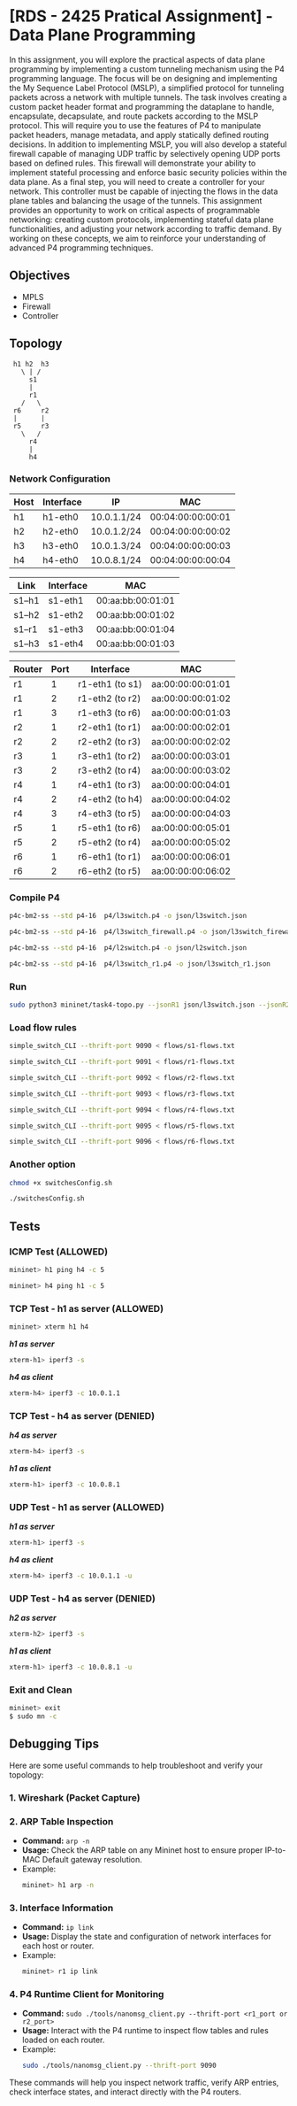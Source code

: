 # [RDS - 2425 Pratical Assignment] - Data Plane Programming

In this assignment, you will explore the practical aspects of data plane programming by implementing a custom
tunneling mechanism using the P4 programming language. The focus will be on designing and implementing
the My Sequence Label Protocol (MSLP), a simplified protocol for tunneling packets across a network with
multiple tunnels.
The task involves creating a custom packet header format and programming the dataplane to handle, encapsulate,
decapsulate, and route packets according to the MSLP protocol. This will require you to use the features of P4
to manipulate packet headers, manage metadata, and apply statically defined routing decisions.
In addition to implementing MSLP, you will also develop a stateful firewall capable of managing UDP traffic by
selectively opening UDP ports based on defined rules. This firewall will demonstrate your ability to implement
stateful processing and enforce basic security policies within the data plane.
As a final step, you will need to create a controller for your network. This controller must be capable of injecting
the flows in the data plane tables and balancing the usage of the tunnels.
This assignment provides an opportunity to work on critical aspects of programmable networking: creating
custom protocols, implementing stateful data plane functionalities, and adjusting your network according
to traffic demand. By working on these concepts, we aim to reinforce your understanding of advanced P4
programming techniques.

## Objectives
- MPLS
- Firewall
- Controller

## Topology
     h1 h2  h3
       \ | /
         s1
         |
         r1
       /   \
     r6     r2
     |      |
     r5     r3
       \   /
         r4
         |
         h4


### Network Configuration

| Host | Interface | IP          | MAC               |
| ---- | --------- | ----------- | ----------------- |
| h1   | h1-eth0   | 10.0.1.1/24 | 00:04:00:00:00:01 |
| h2   | h2-eth0   | 10.0.1.2/24 | 00:04:00:00:00:02 |
| h3   | h3-eth0   | 10.0.1.3/24 | 00:04:00:00:00:03 |
| h4   | h4-eth0   | 10.0.8.1/24 | 00:04:00:00:00:04 |


| Link  | Interface | MAC                 |
| ----- | --------- | ------------------- |
| s1–h1 | s1-eth1   | 00:aa:bb:00:01:01 |
| s1–h2 | s1-eth2   | 00:aa:bb:00:01:02 |
| s1–r1 | s1-eth3   | 00:aa:bb:00:01:04 |
| s1–h3 | s1-eth4   | 00:aa:bb:00:01:03 |


| Router | Port | Interface       | MAC               |
| ------ | ---- | --------------- | ----------------- |
| r1     | 1    | r1-eth1 (to s1) | aa:00:00:00:01:01 |
| r1     | 2    | r1-eth2 (to r2) | aa:00:00:00:01:02 |
| r1     | 3    | r1-eth3 (to r6) | aa:00:00:00:01:03 |
| r2     | 1    | r2-eth1 (to r1) | aa:00:00:00:02:01 |
| r2     | 2    | r2-eth2 (to r3) | aa:00:00:00:02:02 |
| r3     | 1    | r3-eth1 (to r2) | aa:00:00:00:03:01 |
| r3     | 2    | r3-eth2 (to r4) | aa:00:00:00:03:02 |
| r4     | 1    | r4-eth1 (to r3) | aa:00:00:00:04:01 |
| r4     | 2    | r4-eth2 (to h4) | aa:00:00:00:04:02 |
| r4     | 3    | r4-eth3 (to r5) | aa:00:00:00:04:03 |
| r5     | 1    | r5-eth1 (to r6) | aa:00:00:00:05:01 |
| r5     | 2    | r5-eth2 (to r4) | aa:00:00:00:05:02 |
| r6     | 1    | r6-eth1 (to r1) | aa:00:00:00:06:01 |
| r6     | 2    | r6-eth2 (to r5) | aa:00:00:00:06:02 |





### Compile P4
```bash
p4c-bm2-ss --std p4-16  p4/l3switch.p4 -o json/l3switch.json
```
```bash
p4c-bm2-ss --std p4-16  p4/l3switch_firewall.p4 -o json/l3switch_firewall.json
```
```bash
p4c-bm2-ss --std p4-16  p4/l2switch.p4 -o json/l2switch.json
```
```bash
p4c-bm2-ss --std p4-16  p4/l3switch_r1.p4 -o json/l3switch_r1.json
```
### Run
```bash
sudo python3 mininet/task4-topo.py --jsonR1 json/l3switch.json --jsonR2 json/l3switch_firewall.json --jsonR3 json/l3switch_r1.json --jsonS1 json/l2switch.json
```

### Load flow rules

```bash
simple_switch_CLI --thrift-port 9090 < flows/s1-flows.txt
```

```bash
simple_switch_CLI --thrift-port 9091 < flows/r1-flows.txt
```

```bash
simple_switch_CLI --thrift-port 9092 < flows/r2-flows.txt
```

```bash
simple_switch_CLI --thrift-port 9093 < flows/r3-flows.txt
```

```bash
simple_switch_CLI --thrift-port 9094 < flows/r4-flows.txt
```

```bash
simple_switch_CLI --thrift-port 9095 < flows/r5-flows.txt
```

```bash
simple_switch_CLI --thrift-port 9096 < flows/r6-flows.txt
```

### Another option

```bash
chmod +x switchesConfig.sh
```

```bash
./switchesConfig.sh
```

## Tests

### ICMP Test (ALLOWED)

```bash
mininet> h1 ping h4 -c 5
```

```bash
mininet> h4 ping h1 -c 5
```

### TCP Test - h1 as server (ALLOWED)

```bash
mininet> xterm h1 h4
```

***h1 as server***
```bash
xterm-h1> iperf3 -s
```

***h4 as client***
```bash
xterm-h4> iperf3 -c 10.0.1.1
```

### TCP Test - h4 as server (DENIED)

***h4 as server***
```bash
xterm-h4> iperf3 -s
```

***h1 as client***
```bash
xterm-h1> iperf3 -c 10.0.8.1
```

### UDP Test - h1 as server (ALLOWED)

***h1 as server***
```bash
xterm-h1> iperf3 -s
```

***h4 as client***
```bash
xterm-h4> iperf3 -c 10.0.1.1 -u
```

### UDP Test - h4 as server (DENIED)

***h2 as server***
```bash
xterm-h2> iperf3 -s
```

***h1 as client***
```bash
xterm-h1> iperf3 -c 10.0.8.1 -u
```

### Exit and Clean

```bash
mininet> exit
$ sudo mn -c
```

## Debugging Tips

Here are some useful commands to help troubleshoot and verify your topology:

### 1. **Wireshark (Packet Capture)**

### 2. **ARP Table Inspection**
   - **Command:** `arp -n`
   - **Usage:** Check the ARP table on any Mininet host to ensure proper IP-to-MAC Default gateway resolution.
   - Example:
     ```bash
     mininet> h1 arp -n
     ```

### 3. **Interface Information**
   - **Command:** `ip link`
   - **Usage:** Display the state and configuration of network interfaces for each host or router.
   - Example:
     ```bash
     mininet> r1 ip link
     ```

### 4. **P4 Runtime Client for Monitoring**
   - **Command:** `sudo ./tools/nanomsg_client.py --thrift-port <r1_port or r2_port>`
   - **Usage:** Interact with the P4 runtime to inspect flow tables and rules loaded on each router.
   - Example:
     ```bash
     sudo ./tools/nanomsg_client.py --thrift-port 9090
     ```

These commands will help you inspect network traffic, verify ARP entries, check interface states, and interact directly with the P4 routers.
